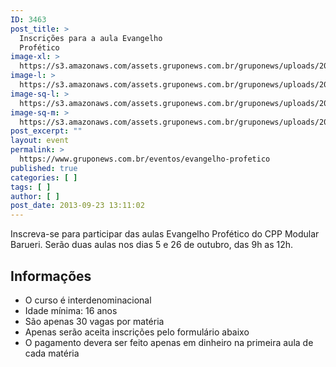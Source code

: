 ```yaml
---
ID: 3463
post_title: >
  Inscrições para a aula Evangelho
  Profético
image-xl: >
  https://s3.amazonaws.com/assets.gruponews.com.br/gruponews/uploads/2013/06/cppm-barueri.jpg
image-l: >
  https://s3.amazonaws.com/assets.gruponews.com.br/gruponews/uploads/2013/06/cppm-barueri.jpg
image-sq-l: >
  https://s3.amazonaws.com/assets.gruponews.com.br/gruponews/uploads/2013/06/cppm-barueri.jpg
image-sq-m: >
  https://s3.amazonaws.com/assets.gruponews.com.br/gruponews/uploads/2013/06/cppm-barueri-720x353.jpg
post_excerpt: ""
layout: event
permalink: >
  https://www.gruponews.com.br/eventos/evangelho-profetico
published: true
categories: [ ]
tags: [ ]
author: [ ]
post_date: 2013-09-23 13:11:02
---
```

Inscreva-se para participar das aulas Evangelho Profético do CPP Modular Barueri. Serão duas aulas nos dias 5 e 26 de outubro, das 9h as 12h.
<h2>Informações</h2>
<ul>
	<li>O curso é interdenominacional</li>
	<li>Idade mínima: 16 anos</li>
	<li>São apenas 30 vagas por matéria</li>
	<li>Apenas serão aceita inscrições pelo formulário abaixo</li>
	<li>O pagamento devera ser feito apenas em dinheiro na primeira aula de cada matéria</li>
</ul>